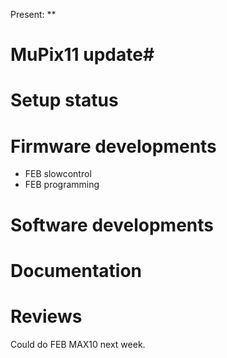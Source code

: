 Present: **

# MuPix11 update#

# Setup status #


# Firmware developments #
* FEB slowcontrol
* FEB programming

# Software developments #


# Documentation #


# Reviews #

Could do FEB MAX10 next week.